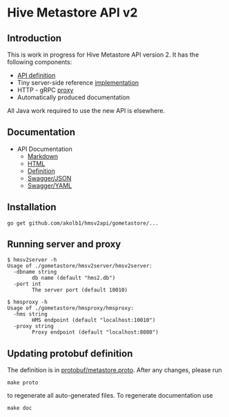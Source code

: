 # Hive Metastore API v2

## Introduction

This is work in progress for Hive Metastore API version 2.
It has the following components:

- [API definition](protobuf/metastore.proto)
- Tiny server-side reference [implementation](gometastore/hmsv2server)
- HTTP - gRPC [proxy](gometastore/hmsproxy)
- Automatically produced documentation

All Java work required to use the new API is elsewhere.

## Documentation

- API Documentation
  - [Markdown](doc/README.md)
  - [HTML](doc/index.html)
  - [Definition](protobuf/metastore.proto)
  - [Swagger/JSON](swagger/metastore.swagger.json)
  - [Swagger/YAML](swagger/swagger.yaml)

## Installation

    go get github.com/akolb1/hmsv2api/gometastore/...
    
## Running server and proxy

    $ hmsv2server -h
    Usage of ./gometastore/hmsv2server/hmsv2server:
      -dbname string
            db name (default "hms2.db")
      -port int
            The server port (default 10010)
            
    $ hmsproxy -h
    Usage of ./gometastore/hmsproxy/hmsproxy:
      -hms string
            HMS endpoint (default "localhost:10010")
      -proxy string
            Proxy endpoint (default "localhost:8080")


        
## Updating protobuf definition

The definition is in [protobuf/metastore.proto](protobuf/metastore.proto).
After any changes, please run

    make proto
    
to regenerate all auto-generated files. 
To regenerate documentation use

    make doc